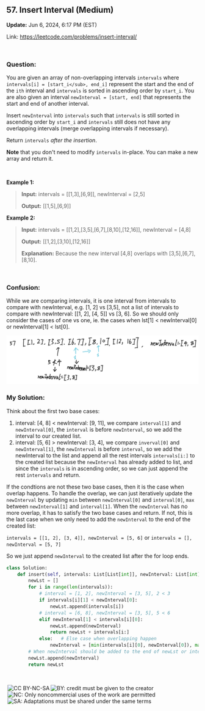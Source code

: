 ## 57. Insert Interval (Medium)
**Update:** Jun 6, 2024, 6:17 PM (EST)

Link: https://leetcode.com/problems/insert-interval/

<br>

### Question:
You are given an array of non-overlapping intervals `intervals` where `intervals[i] = [start_i</sub>, end_i]` represent the start and the end of the `ith` interval and `intervals` is sorted in ascending order by `start_i`. You are also given an interval `newInterval = [start, end]` that represents the start and end of another interval.

Insert `newInterval` into `intervals` such that `intervals` is still sorted in ascending order by `start_i` and `intervals` still does not have any overlapping intervals (merge overlapping intervals if necessary).

Return `intervals` _after the insertion_.

**Note** that you don't need to modify `intervals` in-place. You can make a new array and return it.

<br>

**Example 1:**
> **Input:** intervals = [[1,3],[6,9]], newInterval = [2,5]
> 
> **Output:** [[1,5],[6,9]]

**Example 2:**
> **Input:** intervals = [[1,2],[3,5],[6,7],[8,10],[12,16]], newInterval = [4,8]
> 
> **Output:** [[1,2],[3,10],[12,16]]
>
> **Explanation:** Because the new interval [4,8] overlaps with [3,5],[6,7],[8,10].

<br>

### Confusion: 
While we are comparing intervals, it is one interval from intervals to compare with newInterval, e.g. [1, 2] vs [3,5], not a list of intervals to compare with newInterval: [[1, 2], [4, 5]] vs [3, 6]. So we should only consider the cases of one vs one, ie. the cases when lst[1] < newInterval[0] or newInterval[1] < lst[0].

<img src="../images/57_1.png" alt="drawing" width="800"/>

<br>

### My Solution:
Think about the first two base cases: 
1. interval: [4, 8] < newInterval: [9, 11], we compare `interval[1]` and `newInterval[0]`, the `interval` is before `newInterval`, so we add the interval to our created list.
2. interval: [5, 6] > newInterval: [3, 4], we compare `inverval[0]` and `newInterval[1]`, the `newInterval` is before `interval`, so we add the newInterval to the list and append all the rest intervals `intervals[i:]` to the created list because the `newInterval` has already added to list, and since the `intervals` is in ascending order, so we can just append the rest `intervals` and return.

If the condtions are not these two base cases, then it is the case when overlap happens. To handle the overlap, we can just iteratively update the `newInterval` by updating `min` between `newInterval[0]` and `interval[0]`, `max` between `newInterval[1]` and `interval[1]`. When the `newInterval` has no more overlap, it has to satisfy the two base cases and return. If not, this is the last case when we only need to add the `newInterval` to the end of the created list: 

`intervals = [[1, 2], [3, 4]], newInterval = [5, 6]` or `intervals = [], newInterval = [5, 7]`

So we just append `newInterval` to the created list after the for loop ends.
```python
class Solution:
    def insert(self, intervals: List[List[int]], newInterval: List[int]) -> List[List[int]]:
        newLst = []
        for i in range(len(intervals)):
            # interval = [1, 2], newInterval = [3, 5], 2 < 3
            if intervals[i][1] < newInterval[0]:
                newLst.append(intervals[i])
            # interval = [6, 8], newInterval = [3, 5], 5 < 6
            elif newInterval[1] < intervals[i][0]:
                newLst.append(newInterval)
                return newLst + intervals[i:]
            else:   # Else case when overlapping happen
                newInterval = [min(intervals[i][0], newInterval[0]), max(intervals[i][1], newInterval[1])]
        # When newInterval should be added to the end of newLst or intervals = []
        newLst.append(newInterval)
        return newLst
```

<br>

<img style="height:22px!important;margin-left:3px;vertical-align:text-bottom;" src="https://mirrors.creativecommons.org/presskit/icons/cc.svg?ref=chooser-v1" alt="CC BY-NC-SA" title="CC BY-NC-SA"><img style="height:22px!important;margin-left:3px;vertical-align:text-bottom;" src="https://mirrors.creativecommons.org/presskit/icons/by.svg?ref=chooser-v1" alt="BY: credit must be given to the creator" title="BY: credit must be given to the creator"><img style="height:22px!important;margin-left:3px;vertical-align:text-bottom;" src="https://mirrors.creativecommons.org/presskit/icons/nc.svg?ref=chooser-v1" alt="NC: Only noncommercial uses of the work are permitted" title="NC: Only noncommercial uses of the work are permitted"><img style="height:22px!important;margin-left:3px;vertical-align:text-bottom;" src="https://mirrors.creativecommons.org/presskit/icons/sa.svg?ref=chooser-v1" alt="SA: Adaptations must be shared under the same terms" title="SA: Adaptations must be shared under the same terms">